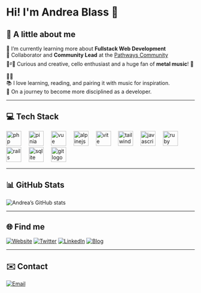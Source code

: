 # Hi! I'm Andrea Blass 👋

## 🌸 A little about me  
🌱 I’m currently learning more about **Fullstack Web Development**  
💬 Collaborator and **Community Lead** at the [Pathways Community](https://oscarswanros.com/comunidad/)  
🎻࿔🍂 Curious and creative, cello enthusiast and a huge fan of **metal music**! 🤘🎸🎶  
📚 I love learning, reading, and pairing it with music for inspiration.  
💪 On a journey to become more disciplined as a developer.

---

## 💻 Tech Stack

<div align="left">
  <img src="https://skillicons.dev/icons?i=php" height="40" alt="php logo" />
  <img width="12" />
  <img src="https://skillicons.dev/icons?i=pinia" height="40" alt="pinia logo" />
  <img width="12" />
  <img src="https://skillicons.dev/icons?i=vue" height="40" alt="vue logo" />
  <img width="12" />
  <img src="https://skillicons.dev/icons?i=alpinejs" height="40" alt="alpinejs logo" />
  <img width="12" />
  <img src="https://skillicons.dev/icons?i=vite" height="40" alt="vite logo" />
  <img width="12" />
  <img src="https://skillicons.dev/icons?i=tailwind" height="40" alt="tailwindcss logo" />
  <img width="12" />
  <img src="https://skillicons.dev/icons?i=js" height="40" alt="javascript logo" />
  <img width="12" />
  <img src="https://skillicons.dev/icons?i=ruby" height="40" alt="ruby logo" />
  <img width="12" />
  <img src="https://skillicons.dev/icons?i=rails" height="40" alt="rails logo" />
  <img width="12" />
  <img src="https://skillicons.dev/icons?i=sqlite" height="40" alt="sqlite logo" />
  <img width="12" />
  <img src="https://skillicons.dev/icons?i=git" height="40" alt="git logo" />
</div>

---

## 📊 GitHub Stats  
![Andrea’s GitHub stats](https://github-readme-stats.vercel.app/api?username=andreablass&theme=buefy&show_icons=true&count_private=true&title_color=f00c8c&text_color=852966&icon_color=fa87d4)

---

## 🌐 Find me  

[![Website](https://img.shields.io/badge/Website-AndreaBlass-f3bede?style=for-the-badge&logo=googlechrome&logoColor=white&labelColor=000000)](https://andreablass.com)
[![Twitter](https://img.shields.io/badge/Twitter-@usrdeaba-c8f5bd?style=for-the-badge&logo=twitter&logoColor=white&labelColor=000000)](https://x.com/usrdeaba)
[![LinkedIn](https://img.shields.io/badge/LinkedIn-AndreaBlass-C6B6F4?style=for-the-badge&logo=linkedin&logoColor=white&labelColor=000000)](https://www.linkedin.com/in/andrea-blass-3a63441b7/)
[![Blog](https://img.shields.io/badge/Blog-AndreaBlass-F9E49A?style=for-the-badge&logo=astro&logoColor=white&labelColor=000000)](https://blog.andreablass.com)  

---

## ✉️ Contact  

[![Email](https://img.shields.io/badge/andrea@gmail-6666FF?style=for-the-badge&logo=gmail&logoColor=white&labelColor=c1c1ff)](mailto:hello@andreablass.com)


